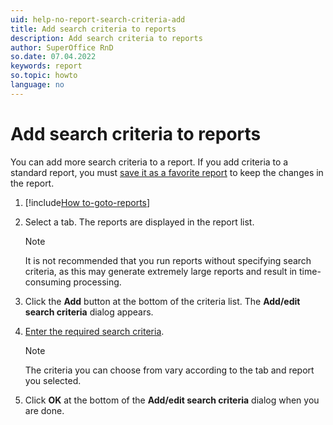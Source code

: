 ```yaml
---
uid: help-no-report-search-criteria-add
title: Add search criteria to reports
description: Add search criteria to reports
author: SuperOffice RnD
so.date: 07.04.2022
keywords: report
so.topic: howto
language: no
---
```


# Add search criteria to reports

You can add more search criteria to a report. If you add criteria to a standard report, you must [save it as a favorite report][1] to keep the changes in the report.

1. [!include[How to-goto-reports](../includes/goto-reports.md)]
2. Select a tab. The reports are displayed in the report list.

    > [!NOTE]
    > It is not recommended that you run reports without specifying search criteria, as this may generate extremely large reports and result in time-consuming processing.

3. Click the **Add** button at the bottom of the criteria list. The **Add/edit search criteria** dialog appears.
4. [Enter the required search criteria][2].

    > [!NOTE]
    > The criteria you can choose from vary according to the tab and report you selected.

5. Click **OK** at the bottom of the **Add/edit search criteria** dialog when you are done.

<!-- Referenced links -->
[1]: ../labels/add-format.md
[2]: ../../../search-options/learn/using-search-criteria.md

<!-- Referenced images -->

